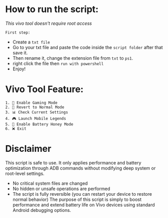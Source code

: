 # How to run the script:
*This vivo tool doesn't require root access*  

`First step:`   
- Create a `txt file`  
- Go to your txt file and paste the code inside the `script folder` after that save it.  
- Then rename it, change the extension file from `txt` to `ps1`.
- right click the file then `run with powershell`
- Enjoy!

# Vivo Tool Feature:
```
1. 🚀 Enable Gaming Mode
2. 🧹 Revert to Normal Mode
3. 📊 Check Current Settings
4. 🎮 Launch Mobile Legends
5. 🐝 Enable Battery Honey Mode
6. ❌ Exit
```
# Disclaimer
This script is safe to use. It only applies performance and battery optimization through ADB commands without modifying deep system or root-level settings.   
- No critical system files are changed
- No hidden or unsafe operations are performed
- The script is fully reversible (you can restart your device to restore normal behavior)
The purpose of this script is simply to boost performance and extend battery life on Vivo devices using standard Android debugging options.


